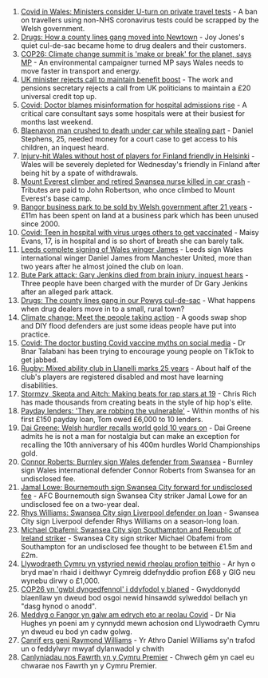 1. [Covid in Wales: Ministers consider U-turn on private travel tests](https://www.bbc.co.uk/news/uk-wales-politics-58400233?at_medium=RSS&at_campaign=KARANGA) - A ban on travellers using non-NHS coronavirus tests could be scrapped by the Welsh government.
2. [Drugs: How a county lines gang moved into Newtown](https://www.bbc.co.uk/news/uk-wales-58394195?at_medium=RSS&at_campaign=KARANGA) - Joy Jones's quiet cul-de-sac became home to drug dealers and their customers.
3. [COP26: Climate change summit is 'make or break' for the planet, says MP](https://www.bbc.co.uk/news/uk-wales-58398254?at_medium=RSS&at_campaign=KARANGA) - An environmental campaigner turned MP says Wales needs to move faster in transport and energy.
4. [UK minister rejects call to maintain benefit boost](https://www.bbc.co.uk/news/uk-politics-58400997?at_medium=RSS&at_campaign=KARANGA) - The work and pensions secretary rejects a call from UK politicians to maintain a £20 universal credit top up.
5. [Covid: Doctor blames misinformation for hospital admissions rise](https://www.bbc.co.uk/news/uk-wales-58394702?at_medium=RSS&at_campaign=KARANGA) - A critical care consultant says some hospitals were at their busiest for months last weekend.
6. [Blaenavon man crushed to death under car while stealing part](https://www.bbc.co.uk/news/uk-wales-58399026?at_medium=RSS&at_campaign=KARANGA) - Daniel Stephens, 25, needed money for a court case to get access to his children, an inquest heard.
7. [Injury-hit Wales without host of players for Finland friendly in Helsinki](https://www.bbc.co.uk/sport/football/58325438?at_medium=RSS&at_campaign=KARANGA) - Wales will be severely depleted for Wednesday's friendly in Finland after being hit by a spate of withdrawals.
8. [Mount Everest climber and retired Swansea nurse killed in car crash](https://www.bbc.co.uk/news/uk-wales-58400705?at_medium=RSS&at_campaign=KARANGA) - Tributes are paid to John Robertson, who once climbed to Mount Everest's base camp.
9. [Bangor business park to be sold by Welsh government after 21 years](https://www.bbc.co.uk/news/uk-wales-north-west-wales-58396658?at_medium=RSS&at_campaign=KARANGA) - £11m has been spent on land at a business park which has been unused since 2000.
10. [Covid: Teen in hospital with virus urges others to get vaccinated](https://www.bbc.co.uk/news/uk-wales-58386905?at_medium=RSS&at_campaign=KARANGA) - Maisy Evans, 17, is in hospital and is so short of breath she can barely talk.
11. [Leeds complete signing of Wales winger James](https://www.bbc.co.uk/sport/football/58393587?at_medium=RSS&at_campaign=KARANGA) - Leeds sign Wales international winger Daniel James from Manchester United, more than two years after he almost joined the club on loan.
12. [Bute Park attack: Gary Jenkins died from brain injury, inquest hears](https://www.bbc.co.uk/news/uk-wales-58394470?at_medium=RSS&at_campaign=KARANGA) - Three people have been charged with the murder of Dr Gary Jenkins after an alleged park attack.
13. [Drugs: The county lines gang in our Powys cul-de-sac](https://www.bbc.co.uk/news/uk-wales-58399117?at_medium=RSS&at_campaign=KARANGA) - What happens when drug dealers move in to a small, rural town?
14. [Climate change: Meet the people taking action](https://www.bbc.co.uk/news/uk-wales-58399174?at_medium=RSS&at_campaign=KARANGA) - A goods swap shop and DIY flood defenders are just some ideas people have put into practice.
15. [Covid: The doctor busting Covid vaccine myths on social media](https://www.bbc.co.uk/news/uk-wales-58400711?at_medium=RSS&at_campaign=KARANGA) - Dr Bnar Talabani has been trying to encourage young people on TikTok to get jabbed.
16. [Rugby: Mixed ability club in Llanelli marks 25 years](https://www.bbc.co.uk/news/uk-wales-58396068?at_medium=RSS&at_campaign=KARANGA) - About half of the club's players are registered disabled and most have learning disabilities.
17. [Stormzy, Skepta and Aitch: Making beats for rap stars at 19](https://www.bbc.co.uk/news/uk-wales-58355499?at_medium=RSS&at_campaign=KARANGA) - Chris Rich has made thousands from creating beats in the style of hip hop's elite.
18. [Payday lenders: 'They are robbing the vulnerable'](https://www.bbc.co.uk/news/uk-wales-58361988?at_medium=RSS&at_campaign=KARANGA) - Within months of his first £150 payday loan, Tom owed £6,000 to 10 lenders.
19. [Dai Greene: Welsh hurdler recalls world gold 10 years on](https://www.bbc.co.uk/sport/athletics/58346255?at_medium=RSS&at_campaign=KARANGA) - Dai Greene admits he is not a man for nostalgia but can make an exception for recalling the 10th anniversary of his 400m hurdles World Championships gold.
20. [Connor Roberts: Burnley sign Wales defender from Swansea](https://www.bbc.co.uk/sport/football/58398566?at_medium=RSS&at_campaign=KARANGA) - Burnley sign Wales international defender Connor Roberts from Swansea for an undisclosed fee.
21. [Jamal Lowe: Bournemouth sign Swansea City forward for undisclosed fee](https://www.bbc.co.uk/sport/football/58402465?at_medium=RSS&at_campaign=KARANGA) - AFC Bournemouth sign Swansea City striker Jamal Lowe for an undisclosed fee on a two-year deal.
22. [Rhys Williams: Swansea City sign Liverpool defender on loan](https://www.bbc.co.uk/sport/football/58397266?at_medium=RSS&at_campaign=KARANGA) - Swansea City sign Liverpool defender Rhys Williams on a season-long loan.
23. [Michael Obafemi: Swansea City sign Southampton and Republic of Ireland striker](https://www.bbc.co.uk/sport/football/58402433?at_medium=RSS&at_campaign=KARANGA) - Swansea City sign striker Michael Obafemi from Southampton for an undisclosed fee thought to be between £1.5m and £2m.
24. [Llywodraeth Cymru yn ystyried newid rheolau profion teithio](https://www.bbc.co.uk/newyddion/58403058?at_medium=RSS&at_campaign=KARANGA) - Ar hyn o bryd mae'n rhaid i deithwyr Cymreig ddefnyddio profion £68 y GIG neu wynebu dirwy o £1,000.
25. [COP26 yn 'gwbl dyngedfennol' i ddyfodol y blaned](https://www.bbc.co.uk/newyddion/58399669?at_medium=RSS&at_campaign=KARANGA) - Gwyddonydd blaenllaw yn dweud bod osgoi newid hinsawdd sylweddol bellach yn "dasg hynod o anodd".
26. [Meddyg o Fangor yn galw am edrych eto ar reolau Covid](https://www.bbc.co.uk/newyddion/58403059?at_medium=RSS&at_campaign=KARANGA) - Dr Nia Hughes yn poeni am y cynnydd mewn achosion ond Llywodraeth Cymru yn dweud eu bod yn cadw golwg.
27. [Canrif ers geni Raymond Williams](https://www.bbc.co.uk/newyddion/58376974?at_medium=RSS&at_campaign=KARANGA) - Yr Athro Daniel Williams sy'n trafod un o feddylwyr mwyaf dylanwadol y chwith
28. [Canlyniadau nos Fawrth yn y Cymru Premier](https://www.bbc.co.uk/newyddion/58403057?at_medium=RSS&at_campaign=KARANGA) - Chwech gêm yn cael eu chwarae nos Fawrth yn y Cymru Premier.
